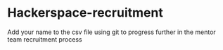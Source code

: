 # Hackerspace-recruitment
Add your name to the csv file using git to progress further in the mentor team recruitment process